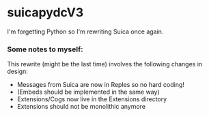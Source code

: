 # suicapydcV3
I'm forgetting Python so I'm rewriting Suica once again.

### Some notes to myself:
This rewrite (might be the last time) involves the following changes in design:
- Messages from Suica are now in Reples so no hard coding!
- (Embeds should be implemented in the same way)
- Extensions/Cogs now live in the Extensions directory
- Extensions should not be monolithic anymore